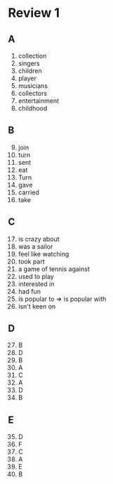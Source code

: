 # Review 1

## A

1. collection
2. singers
3. children
4. player
5. musicians
6. collectors
7. entertainment
8. childhood

## B
9. join
10. turn
11. sent
12. eat
13. Turn
14. gave
15. carried
16. take 

## C
17. is crazy about
18. was a sailor
19. feel like watching
20. took part
21. a game of tennis against
22. used to play
23. interested in
24. had fun
25. is popular to => is popular with
26. isn't keen on

## D
27. B
28. D
29. B
30. A
31. C
32. A
33. D
34. B

## E
35. D
36. F
37. C
38. A
39. E
40. B


